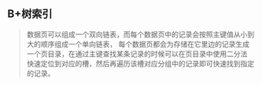 ## B+树索引
> 数据页可以组成一个双向链表，而每个数据页中的记录会按照主键值从小到大的顺序组成一个单向链表，
> 每个数据页都会为存储在它里边的记录生成一个页目录，在通过主键查找某条记录的时候可以在页目录中使用二分法
> 快速定位到对应的槽，然后再遍历该槽对应分组中的记录即可快速找到指定的记录。

